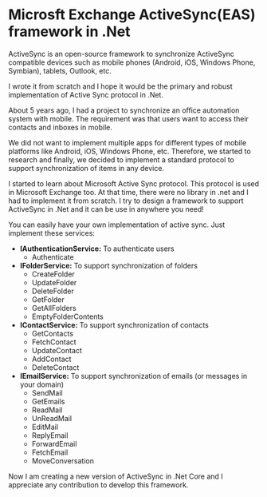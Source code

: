 # Microsft Exchange ActiveSync(EAS) framework in .Net
<p>
ActiveSync is an open-source framework to synchronize ActiveSync compatible devices such as mobile phones (Android, iOS, Windows Phone, Symbian), tablets, Outlook, etc. </p>
<p>I wrote it from scratch and I hope it would be the primary and robust implementation of Active Sync protocol in .Net. </p>

<p>
About 5 years ago, I had a project to synchronize an office automation system with mobile. The requirement was that users want to access their contacts and inboxes in mobile. </p>
<p>We did not want to implement multiple apps for different types of mobile platforms like Android, iOS, Windows Phone, etc. Therefore, we started to research and finally, we decided to implement a standard protocol to support synchronization of items in any device.</p>
<p>I started to learn about Microsoft Active Sync protocol. This protocol is used in Microsoft Exchange too. At that time, there were no library in .net and I had to implement it from scratch. I try to design a framework to support ActiveSync in .Net and it can be use in anywhere you need!</p>
<p>
You can easily have your own implementation of active sync. Just implement these services:
<UL>
  <li><b>IAuthenticationService:</b> To authenticate users
    <ul>
      <li>Authenticate</li>
    </ul>  
  </li>
  <li><b>IFolderService:</b> To support synchronization of folders
    <ul>
      <li>CreateFolder</li>
      <li>UpdateFolder</li>
      <li>DeleteFolder</li>
      <li>GetFolder</li>
      <li>GetAllFolders</li>
      <li>EmptyFolderContents</li>
    </ul>  
  </li>

  <li><b>IContactService:</b> To support synchronization of contacts
    <ul>
      <li>GetContacts</li>
      <li>FetchContact</li>
      <li>UpdateContact</li>
      <li>AddContact</li>
      <li>DeleteContact</li>
    </ul>  
  </li>

  <li><b>IEmailService:</b> To support synchronization of emails (or messages in your domain)
    <ul>
      <li>SendMail</li>
      <li>GetEmails</li>
      <li>ReadMail</li>
      <li>UnReadMail</li>
      <li>EditMail</li>
      <li>ReplyEmail</li>
      <li>ForwardEmail</li>
      <li>FetchEmail</li>
      <li>MoveConversation</li>
    </ul>  
  </li>

</UL>
</p>
<p>
  Now I am creating a new version of ActiveSync in .Net Core and I appreciate any contribution to develop this framework.
</p>
